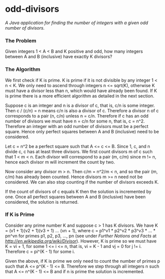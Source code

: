 # odd-divisors
*A Java application for finding the number of integers with a given odd number of divisors.*

### The Problem

Given integers 1 < A < B and K positive and odd, how many integers between A and B (inclusive) have exactly K divisors?

### The Algorithm

We first check if K is prime. K is prime if it is not divisible by any integer 1 < n < K. We only need to ascend through integers n <= sqrt(K), otherwise K must have a divisor less than n, which would have already been found. If K is prime there is a more efficient algorithm as detailed in the next section.

Suppose c is an integer and n is a divisor of c, that is, c/n is some integer. Then c / (c/n) = n means c/n is also a divisor of c. Therefore a divisor n of c corresponds to a pair (n, c/n) unless n = c/n. Therefore if c has an odd number of divisors we must have n = c/n for some n, that is, c = n^2. Therefore an integer with an odd number of divisors must be a perfect square. Hence only perfect squares between A and B (inclusive) need to be considered.

Let c = n^2 be a perfect square such that A <= c <= B. Since 1, c, and n divide c, c has at least three divisors. We first count divisors m of c such that 1 < m < n. Each divisor will correspond to a pair (m, c/m) since m != n, hence each divisor m will increment the count by two.

Now consider any divisor m > n. Then c/m = n^2/m < n, and so the pair (m, c/m) has already been counted. Hence divisors m >= n need not be considered. We can also stop counting if the number of divisors exceeds K.

If the count of divisors of c equals K then the solution is incremented by one. Once all perfect squares between A and B (inclusive) have been considered, the solution is returned.

### If K is Prime

Consider any prime number K and suppose c > 1 has K divisors. We have K = (v1 + 1)(v2 + 1)(v3 + 1) ... (vn + 1), where c = p1^v1 * p2^v2 * p3^v3 * ... * pn^vn for primes p1, p2, p3, ..., pn (see under *Further Notions and Facts* at *http://en.wikipedia.org/wiki/Divisor*). However, K is prime so we must have K = vi + 1, for some 1 <= i <= n, that is, vi = K - 1 and vj = 0 for j != i. Therefore c = pi^(K - 1) for some i.

Given the above, if K is prime we only need to count the number of primes p such that A <= p^(K - 1) <= B. Therefore we step through all integers n such that A <= n^(K - 1) <= B and if n is prime the solution is incremented.
